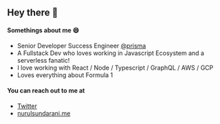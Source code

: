 ## Hey there 👋

#### Somethings about me :smile:

- Senior Developer Success Engineer [@prisma](https://github.com/prisma)
- A Fullstack Dev who loves working in Javascript Ecosystem and a serverless fanatic!
- I love working with React / Node / Typescript / GraphQL / AWS / GCP
- Loves everything about Formula 1 

#### You can reach out to me at

- [Twitter](https://twitter.com/NurulSundarani)
- [nurulsundarani.me](https://nurulsundarani.me/)



<!--
**nurul3101/nurul3101** is a ✨ _special_ ✨ repository because its `README.md` (this file) appears on your GitHub profile.

Here are some ideas to get you started:

- 🔭 I’m currently working on ...
- 🌱 I’m currently learning ...
- 👯 I’m looking to collaborate on ...
- 🤔 I’m looking for help with ...
- 💬 Ask me about ...
- 📫 How to reach me: ...
- 😄 Pronouns: ...
- ⚡ Fun fact: ...
-->
